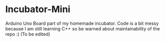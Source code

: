 # Incubator-Mini
Arduino Uno Board part of my homemade incubator. Code is a bit messy because I am still learning C++ so be warned about maintainability of the repo :) 
(To be edited)
